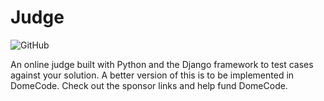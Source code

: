 # Judge

![GitHub](https://img.shields.io/github/license/arthtyagi/judge?style=flat-square)

An online judge built with Python and the Django framework to test cases against your solution. A better version of this is to be implemented in DomeCode. Check out the sponsor links and help fund DomeCode.
